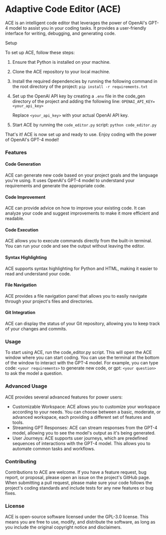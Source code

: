 # Adaptive Code Editor (ACE)

ACE is an intelligent code editor that leverages the power of OpenAI's GPT-4 model to assist you in your coding tasks. It provides a user-friendly interface for writing, debugging, and generating code.

Setup

To set up ACE, follow these steps:

1. Ensure that Python is installed on your machine.
2. Clone the ACE repository to your local machine.
3. Install the required dependencies by running the following command in the root directory of the project:
   `pip install -r requirements.txt`
4. Set up the OpenAI API key by creating a `.env` file in the code_gen directory of the project and adding the following line:
   `OPENAI_API_KEY=<your_api_key>`

   Replace `<your_api_key>` with your actual OpenAI API key.
5. Start ACE by running the `code_editor.py` script:
   `python code_editor.py`

That's it! ACE is now set up and ready to use. Enjoy coding with the power of OpenAI's GPT-4 model!

### Features

#### Code Generation

ACE can generate new code based on your project goals and the language you're using. It uses OpenAI's GPT-4 model to understand your requirements and generate the appropriate code.

#### Code Improvement

ACE can provide advice on how to improve your existing code. It can analyze your code and suggest improvements to make it more efficient and readable.

#### Code Execution

ACE allows you to execute commands directly from the built-in terminal. You can run your code and see the output without leaving the editor.

#### Syntax Highlighting

ACE supports syntax highlighting for Python and HTML, making it easier to read and understand your code.

#### File Navigation

ACE provides a file navigation panel that allows you to easily navigate through your project's files and directories.

#### Git Integration

ACE can display the status of your Git repository, allowing you to keep track of your changes and commits.

### Usage

To start using ACE, run the code_editor.py script. This will open the ACE window where you can start coding. You can use the terminal at the bottom of the window to interact with the GPT-4 model. For example, you can type code: `<your requirements>` to generate new code, or gpt: `<your question>` to ask the model a question.

### Advanced Usage

ACE provides several advanced features for power users:

- Customizable Workspace: ACE allows you to customize your workspace according to your needs. You can choose between a basic, moderate, or advanced workspace, each providing a different set of features and tools.
- Streaming GPT Responses: ACE can stream responses from the GPT-4 model, allowing you to see the model's output as it's being generated.
- User Journeys: ACE supports user journeys, which are predefined sequences of interactions with the GPT-4 model. This allows you to automate common tasks and workflows.

### Contributing

Contributions to ACE are welcome. If you have a feature request, bug report, or proposal, please open an issue on the project's GitHub page. When submitting a pull request, please make sure your code follows the project's coding standards and include tests for any new features or bug fixes.

### License

ACE is open-source software licensed under the GPL-3.0 license. This means you are free to use, modify, and distribute the software, as long as you include the original copyright notice and disclaimers.
